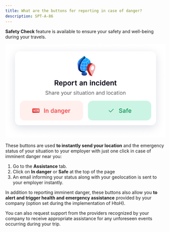 ```yaml
---
title: What are the buttons for reporting in case of danger?
description: SPT-A-86
---
```


**Safety Check** feature is available to ensure your safety and well-being during your travels.

![](./images/report-incident.png)

These buttons are used **to instantly send your location** and the emergency status of your situation to your employer with just one click in case of imminent danger near you:

1. Go to the **Assistance** tab.
2. Click on **In danger** or **Safe** at the top of the page
3. An email informing your status along with your geolocation is sent to your employer instantly.

In addition to reporting imminent danger, these buttons also allow you **to alert and trigger health and emergency assistance** provided by your company (option set during the implementation of HtoH).

You can also request support from the providers recognized by your company to receive appropriate assistance for any unforeseen events occurring during your trip.
